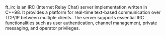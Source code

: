 ft_irc is an IRC (Internet Relay Chat) server implementation written in C++98. It provides a platform for real-time text-based communication over TCP/IP between multiple clients. The server supports essential IRC functionalities such as user authentication, channel management, private messaging, and operator privileges.
